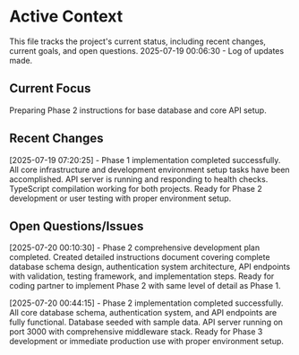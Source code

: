 # Active Context

This file tracks the project's current status, including recent changes, current goals, and open questions.
2025-07-19 00:06:30 - Log of updates made.

## Current Focus

Preparing Phase 2 instructions for base database and core API setup.

## Recent Changes

[2025-07-19 07:20:25] - Phase 1 implementation completed successfully. All core infrastructure and development environment setup tasks have been accomplished. API server is running and responding to health checks. TypeScript compilation working for both projects. Ready for Phase 2 development or user testing with proper environment setup.

## Open Questions/Issues




[2025-07-20 00:10:30] - Phase 2 comprehensive development plan completed. Created detailed instructions document covering complete database schema design, authentication system architecture, API endpoints with validation, testing framework, and implementation steps. Ready for coding partner to implement Phase 2 with same level of detail as Phase 1.


[2025-07-20 00:44:15] - Phase 2 implementation completed successfully. All core database schema, authentication system, and API endpoints are fully functional. Database seeded with sample data. API server running on port 3000 with comprehensive middleware stack. Ready for Phase 3 development or immediate production use with proper environment setup.

